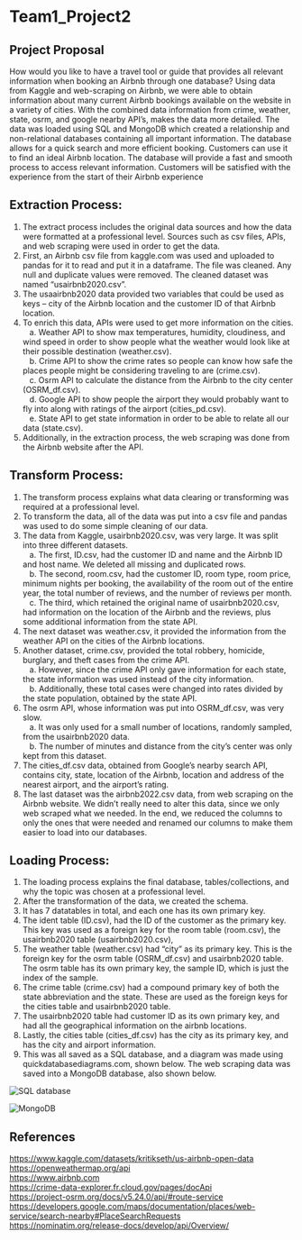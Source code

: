 # Team1_Project2

## Project Proposal
How would you like to have a travel tool or guide that provides all relevant information when booking an Airbnb  through one database? Using data from Kaggle and web-scraping on Airbnb, we were able to obtain information about many current Airbnb bookings available on the website in a variety of cities. With the combined data information from crime, weather, state, osrm, and google nearby API’s, makes the data more detailed. The data was loaded using SQL and MongoDB which created a relationship and non-relational databases containing all important information. The database allows for a quick search and more efficient booking. Customers can use it to find an ideal Airbnb location. The database will provide a fast and smooth process to access relevant information. Customers will be satisfied with the experience from the start of their Airbnb experience 

## Extraction Process:
1. The extract process includes the original data sources and how the data were formatted at a professional level. Sources such as csv files, APIs, and web scraping were used in order to get the data.
2. First, an Airbnb csv file from kaggle.com was used and uploaded to pandas for it to read and put it in a dataframe. The file was cleaned. Any null and duplicate values were removed. The cleaned dataset was named “usairbnb2020.csv”.
3. The usaairbnb2020 data provided two variables that could be used as keys – city of the Airbnb location and the customer ID of that Airbnb location.
4. To enrich this data, APIs were used to get more information on the cities.<br />
    &nbsp;&nbsp;&nbsp;a. Weather API to show max temperatures, humidity, cloudiness, and wind speed in order to show people what the weather would look like at their possible destination (weather.csv).<br />
    &nbsp;&nbsp;&nbsp;b. Crime API to show the crime rates so people can know how safe the places people might be considering traveling to are (crime.csv).<br />
    &nbsp;&nbsp;&nbsp;c. Osrm API to calculate the distance from the Airbnb to the city center (OSRM_df.csv).<br />
    &nbsp;&nbsp;&nbsp;d. Google API to show people the airport they would probably want to fly into along with ratings of the airport (cities_pd.csv).<br />
    &nbsp;&nbsp;&nbsp;e. State API to get state information in order to be able to relate all our data (state.csv).<br />
5. Additionally, in the extraction process, the web scraping was done from the Airbnb website after the API.

## Transform Process:
1. The transform process explains what data clearing or transforming was required at a professional level. 
2. To transform the data, all of the data was put into a csv file and pandas was used to do some simple cleaning of our data.
3. The data from Kaggle, usairbnb2020.csv, was very large. It was split into three different datasets.<br />
    &nbsp;&nbsp;&nbsp;a. The first, ID.csv, had the customer ID and name and the Airbnb ID and host name. We deleted all missing and duplicated rows.<br />
    &nbsp;&nbsp;&nbsp;b. The second, room.csv, had the customer ID, room type, room price, minimum nights per booking, the availability of the room out of the entire year, the total number of reviews, and the number of reviews per month.<br />
    &nbsp;&nbsp;&nbsp;c. The third, which retained the original name of usairbnb2020.csv, had information on the location of the Airbnb and the reviews, plus some additional information from the state API.<br />
4. The next dataset was weather.csv, it provided the information from the weather API on the cities of the Airbnb locations.
5. Another dataset, crime.csv, provided the total robbery, homicide, burglary, and theft cases from the crime API.<br />
    &nbsp;&nbsp;&nbsp;a. However, since the crime API only gave information for each state, the state information was used instead of the city information.<br />
    &nbsp;&nbsp;&nbsp;b. Additionally, these total cases were changed into rates divided by the state population, obtained by the state API.<br />
6. The osrm API, whose information was put into OSRM_df.csv, was very slow.<br />
    &nbsp;&nbsp;&nbsp;a. It was only used for a small number of locations, randomly sampled, from the usairbnb2020 data.<br />
    &nbsp;&nbsp;&nbsp;b. The number of minutes and distance from the city’s center was only kept from this dataset.<br />
7. The cities_df.csv data, obtained from Google’s nearby search API, contains city, state, location of the Airbnb, location and address of the nearest airport, and the airport’s rating.
8. The last dataset was the airbnb2022.csv data, from web scraping on the Airbnb website. We didn’t really need to alter this data, since we only web scraped what we needed. In the end, we reduced the columns to only the ones that were needed and renamed our columns to make them easier to load into our databases. 


## Loading Process:
1. The loading process explains the final database, tables/collections, and why the topic was chosen at a professional level. 
2. After the transformation of the data, we created the schema.
3. It  has 7 datatables in total, and  each one has its own primary key. 
4. The ident table (ID.csv), had the ID of the customer as the primary key. This key was used as a foreign key for the room table (room.csv), the usairbnb2020 table (usairbnb2020.csv), 
5. The weather table (weather.csv) had “city” as its primary key. This is the foreign key for the osrm table (OSRM_df.csv) and usairbnb2020 table. The osrm table has its own primary key, the sample ID, which is just the index of the sample. 
6. The crime table (crime.csv) had a compound primary key of both the state abbreviation and the state. These are used as the foreign keys for the cities table and usairbnb2020 table. 
7. The usairbnb2020 table had customer ID as its own primary key, and had all the geographical information on the airbnb locations. 
8. Lastly, the cities table (cities_df.csv) has the city as its primary key, and has the city and airport information. 
9. This was all saved as a SQL database, and a diagram was made using quickdatabasediagrams.com, shown below. The web scraping data was saved into a MongoDB database, also shown below.

![SQL database](https://user-images.githubusercontent.com/105513598/196310412-1f6d46ec-aa66-4344-91d6-734dbb9aca7c.png)


![MongoDB](https://user-images.githubusercontent.com/105513598/196310435-bcc54a6f-8601-46fe-935c-ebbec7ea8137.png)






## References 
https://www.kaggle.com/datasets/kritikseth/us-airbnb-open-data <br />
https://openweathermap.org/api <br />
https://www.airbnb.com <br />
https://crime-data-explorer.fr.cloud.gov/pages/docApi <br />
https://project-osrm.org/docs/v5.24.0/api/#route-service <br />
https://developers.google.com/maps/documentation/places/web-service/search-nearby#PlaceSearchRequests <br />
https://nominatim.org/release-docs/develop/api/Overview/


